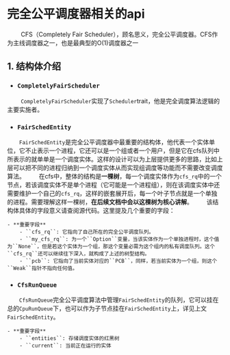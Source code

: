 # 完全公平调度器相关的api

&emsp;&emsp; CFS（Completely Fair Scheduler），顾名思义，完全公平调度器。CFS作为主线调度器之一，也是最典型的O(1)调度器之一

## 1. 结构体介绍

- ### ``CompletelyFairScheduler``
&emsp;&emsp; ``CompletelyFairScheduler``实现了``Scheduler``trait，他是完全调度算法逻辑的主要实施者。

- ### ``FairSchedEntity``
&emsp;&emsp;``FairSchedEntity``是完全公平调度器中最重要的结构体，他代表一个实体单位，它不止表示一个进程，它还可以是一个组或者一个用户，但是它在cfs队列中所表示的就单单是一个调度实体。这样的设计可以为上层提供更多的思路，比如上层可以把不同的进程归纳到一个调度实体从而实现组调度等功能而不需要改变调度算法。
&emsp;&emsp;在cfs中，整体的结构是**一棵树**，每一个调度实体作为``cfs_rq``中的一个节点，若该调度实体不是单个进程（它可能是一个进程组），则在该调度实体中还需要维护一个自己的``cfs_rq``，这样的嵌套展开后，每一个叶子节点就是一个单独的进程。需要理解这样一棵树，**在后续文档中会以这棵树为核心讲解**。
&emsp;&emsp;该结构体具体的字段意义请查阅源代码。这里提及几个重要的字段：

	- **重要字段**
		- ``cfs_rq``: 它指向了自己所在的完全公平调度队列。
		- ``my_cfs_rq``: 为一个``Option``变量，当该实体作为一个单独进程时，这个值为``None``，但是若这个实体为一个组，那这个变量必需为这个组内的私有调度队列。这个``cfs_rq``还可以继续往下深入，就构成了上述的树型结构。
		- ``pcb``: 它指向了当前实体对应的``PCB``，同样，若当前实体为一个组，则这个``Weak``指针不指向任何值。


- ### ``CfsRunQueue``
&emsp;&emsp;``CfsRunQueue``完全公平调度算法中管理``FairSchedEntity``的队列，它可以挂在总的``CpuRunQueue``下，也可以作为子节点挂在``FairSchedEntity``上，详见上文``FairSchedEntity``。

	- **重要字段**
		- ``entities``: 存储调度实体的红黑树
		- ``current``: 当前正在运行的实体

